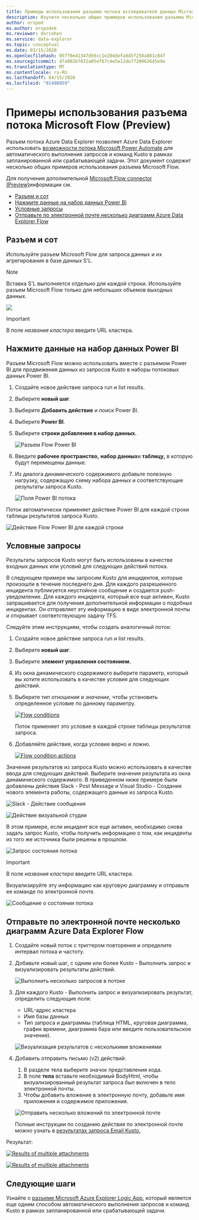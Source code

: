 ```yaml
---
title: Примеры использования разъема потока исследователя данных Microsoft Azure (Preview)
description: Изучите несколько общих примеров использования разъема Microsoft Flow.
author: orspod
ms.author: orspodek
ms.reviewer: dorcohen
ms.service: data-explorer
ms.topic: conceptual
ms.date: 03/15/2020
ms.openlocfilehash: 05ff0e41347d56cc1e204defa8d5f250a881c84f
ms.sourcegitcommit: 47a002b7032a05ef67c4e5e12de7720062645e9e
ms.translationtype: MT
ms.contentlocale: ru-RU
ms.lasthandoff: 04/15/2020
ms.locfileid: "81498959"
---
```

# <a name="microsoft-flow-connector-preview-usage-examples"></a>Примеры использования разъема потока Microsoft Flow (Preview)

Разъем потока Azure Data Explorer позволяет Azure Data Explorer использовать [возможности потока Microsoft Power Automate](https://flow.microsoft.com/) для автоматического выполнения запросов и команд Kusto в рамках запланированной или срабатывающей задачи. Этот документ содержит несколько общих примеров использования разъема Microsoft Flow.

Для получения дополнительной [Microsoft Flow connector (Preview)](flow.md)информации см.

* [Разъем и сот](#microsoft-flow-connector-and-sql)
* [Нажмите данные на набор данных Power BI](#push-data-to-power-bi-dataset)
* [Условные запросы](#conditional-queries)
* [Отправьте по электронной почте несколько диаграмм Azure Data Explorer Flow](#email-multiple-azure-data-explorer-flow-charts)

## <a name="microsoft-flow-connector-and-sql"></a>Разъем и сот

Используйте разъем Microsoft Flow для запроса данных и их агрегирования в базе данных S'L.

> [!Note]
> Вставка S'L выполняется отдельно для каждой строки. Используйте разъем Microsoft Flow только для небольших объемов выходных данных. 

![](./media/flow-usage/flow-sqlexample.png)

> [!IMPORTANT]
> В поле *названия кластера* введите URL кластера.

## <a name="push-data-to-power-bi-dataset"></a>Нажмите данные на набор данных Power BI

Разъем Microsoft Flow можно использовать вместе с разъемом Power BI для продвижения данных из запросов Kusto в наборы потоковых данных Power BI.

1. Создайте новое действие запроса run и list results.
1. Выберите **новый шаг**.
1. Выберите **Добавить действие** и поиск Power BI.
1. Выберите **Power BI**.
1. Выберите **строки добавления в набор данных.** 

    ![Разъем Flow Power BI](./media/flow-usage/flow-powerbiconnector.png)
1. Введите **рабочее пространство,** **набор данных**и **таблицу,** в которую будут перемещены данные.
1. Из диалога динамического содержимого добавьте полезную нагрузку, содержащую схему набора данных и соответствующие результаты запроса Kusto.

    ![Поля Power BI потока](./media/flow-usage/flow-powerbifields.png)

Поток автоматически применяет действие Power BI для каждой строки таблицы результатов запроса Kusto. 

![Действие Flow Power BI для каждой строки](./media/flow-usage/flow-powerbiforeach.png)

## <a name="conditional-queries"></a>Условные запросы

Результаты запросов Kusto могут быть использованы в качестве входных данных или условий для следующих действий потока.

В следующем примере мы запросим Kusto для инцидентов, которые произошли в течение последнего дня. Для каждого разрешенного инцидента публикуется неустойное сообщение и создается push-уведомление.
Для каждого инцидента, который все еще активен, Kusto запрашивается для получения дополнительной информации о подобных инцидентах. Он отправляет эту информацию в виде электронной почты и открывает соответствующую задачу TFS.

Следуйте этим инструкциям, чтобы создать аналогичный поток:

1. Создайте новое действие запроса run и list results.
1. Выберите **новый шаг**.
1. Выберите **элемент управления состоянием.**
1. Из окна динамического содержимого выберите параметр, который вы хотите использовать в качестве условия для следующих действий.
1. Выберите тип *отношения* и *значение,* чтобы установить определенное условие по данному параметру.

    [![](./media/flow-usage/flow-condition.png "Flow conditions")](./media/flow-usage/flow-condition.png#lightbox)

    Поток применяет это условие в каждой строке таблицы результатов запроса.
1. Добавляйте действия, когда условие верно и ложно.

    [![](./media/flow-usage/flow-conditionactions.png "Flow condition actions")](./media/flow-usage/flow-conditionactions.png#lightbox)

Значения результатов из запроса Kusto можно использовать в качестве ввода для следующих действий. Выберите значения результата из окна динамического содержимого.
В приведенном ниже примере были добавлены действия Slack - Post Message и Visual Studio - Создание нового элемента работы, содержащего данные из запроса Kusto.

![Slack - Действие сообщения](./media/flow-usage/flow-slack.png)

![Действие визуальной студии](./media/flow-usage/flow-visualstudio.png)

В этом примере, если инцидент все еще активен, необходимо снова задать запрос Kusto, чтобы получить информацию о том, как инциденты из того же источника были решены в прошлом.

![Запрос состояния потока](./media/flow-usage/flow-conditionquery.png)

> [!IMPORTANT]
> В поле *названия кластера* введите URL кластера.

Визуализируйте эту информацию как круговую диаграмму и отправьте ее команде по электронной почте.

![Сообщение о состоянии потока](./media/flow-usage/flow-conditionemail.png)

## <a name="email-multiple-azure-data-explorer-flow-charts"></a>Отправьте по электронной почте несколько диаграмм Azure Data Explorer Flow

1. Создайте новый поток с триггером повторения и определите интервал потока и частоту. 
1. Добавьте новый шаг, с одним или более Kusto - Выполнить запрос и визуализировать результаты действий. 

    ![Выполнить несколько запросов в потоке](./media/flow-usage/flow-severalqueries.png)
1. Для каждого Kusto - Выполнить запрос и визуализировать результат, определить следующие поля:
    * URL-адрес кластера
    * Имя базы данных
    * Тип запроса и диаграммы (таблица HTML, круговая диаграмма, график времени, диаграмма бара или введите пользовательское значение).

    ![Визуализация результатов с несколькими вложениями](./media/flow-usage/flow-visualizeresultsmultipleattachments.png)

1. Добавить отправить письмо (v2) действий: 
    1. В разделе тела выберите значок представления кода.
    1. В поле **тела** вставьте необходимый BodyHtml, чтобы визуализированный результат запроса был включен в тело электронной почты.
    1. Чтобы добавить вложение в электронную почту, добавьте имя приложения и содержимое приложения.
    
    ![Отправить несколько вложений по электронной почте](./media/flow-usage/flow-email-multiple-attachments.png)

    Полные инструкции по созданию действия по электронной почте можно узнать в [результатах запроса Email Kusto.](flow.md#email-kusto-query-results) 

Результат:

[![](./media/flow-usage/flow-resultsmultipleattachments.png "Results of multiple attachments")](./media/flow-usage/flow-resultsmultipleattachments.png#lightbox)

[![](./media/flow-usage/flow-resultsmultipleattachments2.png "Results of multiple attachments")](./media/flow-usage/flow-resultsmultipleattachments2.png#lightbox)

## <a name="next-steps"></a>Следующие шаги

Узнайте о [разъеме Microsoft Azure Explorer Logic App,](kusto/tools/logicapps.md) который является еще одним способом автоматического выполнения запросов и команд Kusto в рамках запланированной или срабатывающей задачи.
